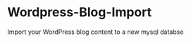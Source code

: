 Wordpress-Blog-Import
=====================

Import your WordPress blog content to a new mysql databse
